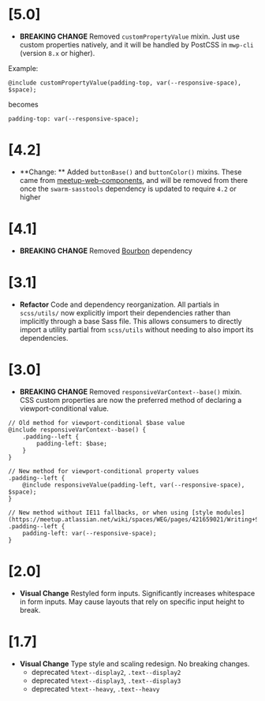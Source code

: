 # [5.0]

- **BREAKING CHANGE** Removed `customPropertyValue` mixin. Just use custom properties natively, and it will be handled by PostCSS in `mwp-cli` (version `8.x` or higher).

Example:
```
@include customPropertyValue(padding-top, var(--responsive-space), $space);
```
becomes
```
padding-top: var(--responsive-space);
```

# [4.2]

- **Change: ** Added `buttonBase()` and `buttonColor()` mixins. These came from [meetup-web-components](https://github.com/meetup/meetup-web-components/), and will be removed from there once the `swarm-sasstools` dependency is updated to require `4.2` or higher

# [4.1]

- **BREAKING CHANGE** Removed [Bourbon](https://www.bourbon.io/) dependency

# [3.1]

- **Refactor** Code and dependency reorganization. All partials in
  `scss/utils/` now explicitly import their dependencies rather than implicitly
  through a base Sass file. This allows consumers to directly import a utility
  partial from `scss/utils` without needing to also import its dependencies.

# [3.0]

- **BREAKING CHANGE** Removed `responsiveVarContext--base()` mixin. CSS custom
  properties are now the preferred method of declaring a viewport-conditional value.

```
// Old method for viewport-conditional $base value
@include responsiveVarContext--base() {
	.padding--left {
		padding-left: $base;
	}
}

// New method for viewport-conditional property values
.padding--left {
    @include responsiveValue(padding-left, var(--responsive-space), $space);
}

// New method without IE11 fallbacks, or when using [style modules](https://meetup.atlassian.net/wiki/spaces/WEG/pages/421659021/Writing+Style+Modules)
.padding--left {
	padding-left: var(--responsive-space);
}
```

# [2.0]

- **Visual Change** Restyled form inputs. Significantly increases whitespace in 
  form inputs. May cause layouts that rely on specific input height to break.

# [1.7]

- **Visual Change** Type style and scaling redesign. No breaking changes.
	- deprecated `%text--display2`, `.text--display2`
	- deprecated `%text--display3`, `.text--display3`
	- deprecated `%text--heavy`, `.text--heavy`

